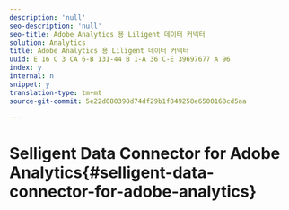 ```yaml
---
description: 'null'
seo-description: 'null'
seo-title: Adobe Analytics 용 Liligent 데이터 커넥터
solution: Analytics
title: Adobe Analytics 용 Liligent 데이터 커넥터
uuid: E 16 C 3 CA 6-B 131-44 B 1-A 36 C-E 39697677 A 96
index: y
internal: n
snippet: y
translation-type: tm+mt
source-git-commit: 5e22d080398d74df29b1f849258e6500168cd5aa

---
```



# Selligent Data Connector for Adobe Analytics{#selligent-data-connector-for-adobe-analytics}

